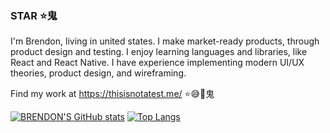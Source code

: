 ### STAR  ⭐⻤

I'm Brendon, living in united states. I make market-ready products, through product design and testing. I enjoy learning languages and libraries, like React and React Native. I have experience implementing modern UI/UX theories, product design, and wireframing. 

Find my work at https://thisisnotatest.me/ ⭐️😅🤯⻤

[![BRENDON'S GitHub stats](https://github-readme-stats.vercel.app/api?username=Brendonjhawkins)](https://github.com/anuraghazra/github-readme-stats)
[![Top Langs](https://github-readme-stats.vercel.app/api/top-langs/?username=Brendonjhawkins&layout=compact)](https://github.com/anuraghazra/github-readme-stats)




